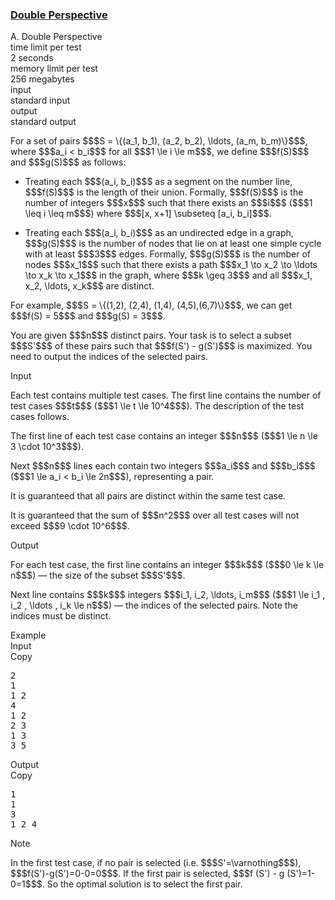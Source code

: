 <h3><a href="https://codeforces.com/contest/2129/problem/A" target="_blank" rel="noopener noreferrer">Double Perspective</a></h3>

<div class="header"><div class="title">A. Double Perspective</div><div class="time-limit"><div class="property-title">time limit per test</div>2 seconds</div><div class="memory-limit"><div class="property-title">memory limit per test</div>256 megabytes</div><div class="input-file input-standard"><div class="property-title">input</div>standard input</div><div class="output-file output-standard"><div class="property-title">output</div>standard output</div></div><div><p>For a set of pairs $$$S = \{(a_1, b_1), (a_2, b_2), \ldots, (a_m, b_m)\}$$$, where $$$a_i < b_i$$$ for all $$$1 \le i \le m$$$, we define $$$f(S)$$$ and $$$g(S)$$$ as follows:</p><ul> <li> Treating each $$$(a_i, b_i)$$$ as a segment on the number line, $$$f(S)$$$ is the length of their union. Formally, $$$f(S)$$$ is the number of integers $$$x$$$ such that there exists an $$$i$$$ ($$$1 \leq i \leq m$$$) where $$$[x, x+1] \subseteq [a_i, b_i]$$$.<p> </p></li><li> Treating each $$$(a_i, b_i)$$$ as an undirected edge in a graph, $$$g(S)$$$ is the number of nodes that lie on at least one simple cycle with at least $$$3$$$ edges. Formally, $$$g(S)$$$ is the number of nodes $$$x_1$$$ such that there exists a path $$$x_1 \to x_2 \to \ldots \to x_k \to x_1$$$ in the graph, where $$$k \geq 3$$$ and all $$$x_1, x_2, \ldots, x_k$$$ are distinct. </li></ul><p>For example, $$$S = \{(1,2), (2,4), (1,4), (4,5),(6,7)\}$$$, we can get $$$f(S) = 5$$$ and $$$g(S) = 3$$$.</p><p>You are given $$$n$$$ <span class="tex-font-style-bf">distinct</span> pairs. Your task is to select a subset $$$S'$$$ of these pairs such that $$$f(S') - g(S')$$$ is maximized. You need to output the indices of the selected pairs.</p></div><div class="input-specification"><div class="section-title">Input</div><p>Each test contains multiple test cases. The first line contains the number of test cases $$$t$$$ ($$$1 \le t \le 10^4$$$). The description of the test cases follows. </p><p>The first line of each test case contains an integer $$$n$$$ ($$$1 \le n \le 3 \cdot 10^3$$$).</p><p>Next $$$n$$$ lines each contain two integers $$$a_i$$$ and $$$b_i$$$ ($$$1 \le a_i < b_i \le 2n$$$), representing a pair.</p><p>It is guaranteed that all pairs are <span class="tex-font-style-bf">distinct</span> within the same test case.</p><p>It is guaranteed that the sum of $$$n^2$$$ over all test cases will not exceed $$$9 \cdot 10^6$$$.</p></div><div class="output-specification"><div class="section-title">Output</div><p>For each test case, the first line contains an integer $$$k$$$ ($$$0 \le k \le n$$$) — the size of the subset $$$S'$$$.</p><p>Next line contains $$$k$$$ integers $$$i_1, i_2, \ldots, i_m$$$ ($$$1 \le i_1 , i_2 , \ldots , i_k \le n$$$) — the indices of the selected pairs. Note the indices must be <span class="tex-font-style-bf">distinct</span>.</p></div><div class="sample-tests"><div class="section-title">Example</div><div class="sample-test"><div class="input"><div class="title">Input<div title="Copy" data-clipboard-target="#id006764815527818416" id="id008354171636689445" class="input-output-copier">Copy</div></div><pre id="id006764815527818416"><div class="test-example-line test-example-line-even test-example-line-0">2</div><div class="test-example-line test-example-line-odd test-example-line-1">1</div><div class="test-example-line test-example-line-odd test-example-line-1">1 2</div><div class="test-example-line test-example-line-even test-example-line-2">4</div><div class="test-example-line test-example-line-even test-example-line-2">1 2</div><div class="test-example-line test-example-line-even test-example-line-2">2 3</div><div class="test-example-line test-example-line-even test-example-line-2">1 3</div><div class="test-example-line test-example-line-even test-example-line-2">3 5</div></pre></div><div class="output"><div class="title">Output<div title="Copy" data-clipboard-target="#id0041748870260327553" id="id0048192033375757226" class="input-output-copier">Copy</div></div><pre id="id0041748870260327553">1
1
3
1 2 4
</pre></div></div></div><div class="note"><div class="section-title">Note</div><p>In the first test case, if no pair is selected (i.e. $$$S'=\varnothing$$$), $$$f(S')-g(S')=0-0=0$$$. If the first pair is selected, $$$f (S') - g (S')=1-0=1$$$. So the optimal solution is to select the first pair.</p></div>